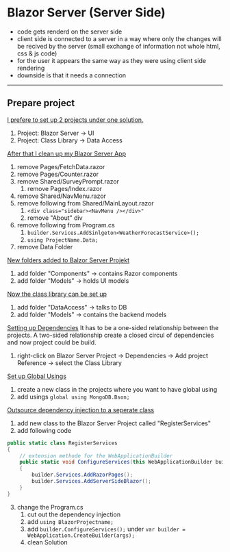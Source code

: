 # Blazor Server (Server Side)

- code gets renderd on the server side
- client side is connected to a server in a way where only the changes will be recived by the server (small exchange of information not whole html, css & js code)
- for the user it appears the same way as they were using client side rendering
- downside is that it needs a connection

***

## Prepare project

<ins>I prefere to set up 2 projects under one solution. </ins>
1. Project: Blazor Server -> UI
2. Project: Class Library -> Data Access

<ins>After that I clean up my Blazor Server App</ins>
1. remove Pages/FetchData.razor
2. remove Pages/Counter.razor
3. remove Shared/SurveyPrompt.razor
	1. remove Pages/Index.razor <SurveyPrompt />
4. remove Shared/NavMenu.razor
5. remove following from Shared/MainLayout.razor
	1. `<div class="sidebar><NavMenu /></div>"`
	2. remove "About" div
6. remove following from Program.cs
	1. `builder.Services.AddSinlgeton<WeatherForecastService>();`
	2. `using ProjectName.Data;`
7. remove Data Folder

<ins>New folders added to Balzor Server Projekt</ins>
1. add folder "Components" -> contains Razor components
2. add folder "Models" -> holds UI models

<ins>Now the class library can be set up</ins>
1. add folder "DataAccess" -> talks to DB
2. add folder "Models" -> contains the backend models

<ins>Setting up Dependencies</ins>
It has to be a one-sided relationship between the projects. A two-sided relationship create a closed circul of dependencies and now project could be build.
1. right-click on Blazor Server Project -> Dependencies -> Add project Reference -> select the Class Library

<ins>Set up Global Usings</ins>
1. create a new class in the projects where you want to have global using
2. add usings	`global using MongoDB.Bson;`

<ins>Outsource dependency injection to a seperate class</ins>
1. add new class to the Blazor Server Project called "RegisterServices"
2. add following code
```C#
public static class RegisterServices
{
    // extension methode for the WebApplicationBuilder
    public static void ConfigureServices(this WebApplicationBuilder builder)
    {
        builder.Services.AddRazorPages();
        builder.Services.AddServerSideBlazor();
    }
}
```
3. change the Program.cs
	1. cut out the dependency injection
	2. add `using BlazorProjectname;`
	3. add `builder.ConfigureServices();` under `var builder = WebApplication.CreateBuilder(args);`
	4. clean Solution
